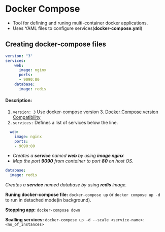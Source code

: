 # Docker Compose
- Tool for defining and runing multi-container docker applications.
- Uses YAML files to configure services(**docker-compose.yml**)

## Creating docker-compose files

```yml
version: "3"
services:
    web:
      image: nginx
      ports:
      - 9090:80
    database:
      image: redis    
```

#### Description:

1. ``version: 3`` Use docker-compose version 3.  [Docker Compose version Compatibility](https://docs.docker.com/compose/compose-file/)
2. ``services:`` Defines a list of services below the line. 

```yml
  web:
    image: nginx
    ports:
    - 9090:80
```
- *Creates a **service** named **web** by using **image nginx***
- *Map the port **9090** from container to port **80** on host OS.*

```yml
database:
  image: redis
```
*Creates a **service** named database by using **redis** image.*

**Runing docker-compose file:** ``docker-compose up`` or ``docker compose up -d`` to run in detached mode(in background).

**Stopping app:** ``docker-compose down``

**Scalling services:** ``docker-compose up -d --scale <service-name>:<no_of_instances>``






